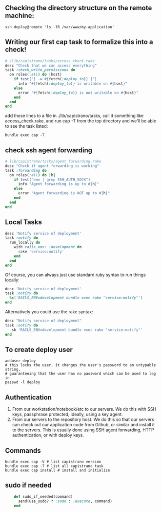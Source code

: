 Checking the directory structure on the remote machine:
---
```shell
ssh deploy@remote 'ls -lR /var/www/my-application'
```
Writing our first cap task to formalize this into a check!
---
```ruby
# /lib/capistrano/tasks/access_check.rake
desc "Check that we can access everything"
task :check_write_permissions do
  on roles(:all) do |host|
    if test("[ -w #{fetch(:deploy_to)} ]")
      info "#{fetch(:deploy_to)} is writable on #{host}"
    else
      error "#{fetch(:deploy_to)} is not writable on #{host}"
    end
  end
end
```
add those lines to a file in ./lib/capistrano/tasks, call it something like access_check.rake, and run cap -T from the top directory and we'll be able to see the task listed:

```
bundle exec cap -T
```

check ssh agent forwarding
---
```ruby
# lib/capistrano/tasks/agent_forwarding.rake
desc "Check if agent forwarding is working"
task :forwarding do
  on roles(:all) do |h|
    if test("env | grep SSH_AUTH_SOCK")
      info "Agent forwarding is up to #{h}"
    else
      error "Agent forwarding is NOT up to #{h}"
    end
  end
end
```

Local Tasks
---
```ruby
desc 'Notify service of deployment'
task :notify do
  run_locally do
    with rails_env: :development do
      rake 'service:notify'
    end
  end
end
```
Of course, you can always just use standard ruby syntax to run things locally:
```ruby
desc 'Notify service of deployment'
task :notify do
  %x('RAILS_ENV=development bundle exec rake "service:notify"')
end
```
Alternatively you could use the rake syntax:
```ruby
desc "Notify service of deployment"
task :notify do
   sh 'RAILS_ENV=development bundle exec rake "service:notify"'
end
```

To create deploy user
---
```shell
adduser deploy
# this locks the user, it changes the user's password to an untypable string, 
# guaranteeing that the user has no password which can be used to log in
passwd -l deploy
```

Authentication
---
1. From our workstation/notebook/etc to our servers. We do this with SSH keys, passphrase protected, ideally, using a key agent.
2. From our servers to the repository host. We do this so that our servers can check out our application code from Github, or similar and install it to the servers. This is usually done using SSH agent forwarding, HTTP authentication, or with deploy keys.

Commands
---
```shell
bundle exec cap -V # list capistrano version
bundle exec cap -T # list all capistrano task
bundle exec cap install # install and initialize
```
sudo if needed
---
```ruby
    def sudo_if_needed(command)
      send(use_sudo? ? :sudo : :execute, command)
    end
```
